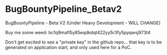 # BugBountyPipeline_Betav2
BugBountyPipeline - Beta V2 (Under Heavy Development - WILL CHANGE)

Buy me some weed: bc1q9mafl5y85eqdkdqt422yy5r3fy5pyqwsj973t4

Don't get excited to see a "private key" in the github repo... that key is to be generated on application start, and only used here for a PoC.
